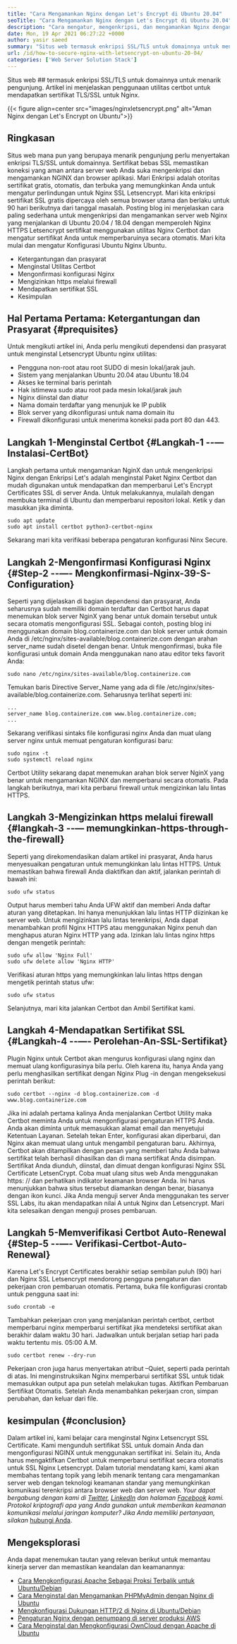 ```yaml
---
title: "Cara Mengamankan Nginx dengan Let's Encrypt di Ubuntu 20.04" 
seoTitle: "Cara Mengamankan Nginx dengan Let's Encrypt di Ubuntu 20.04" 
description: "Cara mengatur, mengenkripsi, dan mengamankan Nginx dengan Let's Encrypt di Ubuntu. Mari kita enkripsi klien untuk menghasilkan sertifikat untuk secara otomatis mengonfigurasi Nginx." 
date: Mon, 19 Apr 2021 06:27:22 +0000
author: yasir saeed
summary: "Situs web termasuk enkripsi SSL/TLS untuk domainnya untuk menarik pengunjung. Artikel ini menjelaskan penggunaan utilitas certbot untuk mendapatkan sertifikat TLS/SSL untuk Nginx." 
url: /id/how-to-secure-nginx-with-letsencrypt-on-ubuntu-20-04/
categories: ['Web Server Solution Stack']
---
```


Situs web ## termasuk enkripsi SSL/TLS untuk domainnya untuk menarik pengunjung. Artikel ini menjelaskan penggunaan utilitas certbot untuk mendapatkan sertifikat TLS/SSL untuk Nginx.

{{< figure align=center src="images/nginxletsencrypt.png" alt="Aman Nginx dengan Let's Encrypt on Ubuntu">}}


## **Ringkasan**
Situs web mana pun yang berupaya menarik pengunjung perlu menyertakan enkripsi TLS/SSL untuk domainnya. Sertifikat bebas SSL memastikan koneksi yang aman antara server web Anda suka mengenkripsi dan mengamankan NGINX dan browser aplikasi. Mari Enkripsi adalah otoritas sertifikat gratis, otomatis, dan terbuka yang memungkinkan Anda untuk mengatur perlindungan untuk Nginx SSL Letsencrypt. Mari kita enkripsi sertifikat SSL gratis dipercaya oleh semua browser utama dan berlaku untuk 90 hari berikutnya dari tanggal masalah.
Posting blog ini menjelaskan cara paling sederhana untuk mengenkripsi dan mengamankan server web Nginx yang menjalankan di Ubuntu 20.04 / 18.04 dengan memperoleh Nginx HTTPS Letsencrypt sertifikat menggunakan utilitas Nginx Certbot dan mengatur sertifikat Anda untuk memperbaruinya secara otomatis. Mari kita mulai dan mengatur Konfigurasi Ubuntu Nginx Ubuntu.
  * Ketergantungan dan prasyarat
  * Menginstal Utilitas Certbot
  * Mengonfirmasi konfigurasi Nginx
  * Mengizinkan https melalui firewall
  * Mendapatkan sertifikat SSL
  * Kesimpulan

## Hal Pertama Pertama: Ketergantungan dan Prasyarat   {#prequisites}
Untuk mengikuti artikel ini, Anda perlu mengikuti dependensi dan prasyarat untuk menginstal Letsencrypt Ubuntu nginx utilitas:
  * Pengguna non-root atau root SUDO di mesin lokal/jarak jauh.
  * Sistem yang menjalankan Ubuntu 20.04 atau Ubuntu 18.04
  * Akses ke terminal baris perintah
  * Hak istimewa sudo atau root pada mesin lokal/jarak jauh
  * Nginx diinstal dan diatur
  * Nama domain terdaftar yang menunjuk ke IP publik
  * Blok server yang dikonfigurasi untuk nama domain itu
  * Firewall dikonfigurasi untuk menerima koneksi pada port 80 dan 443.

## Langkah 1-Menginstal Certbot   {#Langkah-1 --— Instalasi-CertBot}
Langkah pertama untuk mengamankan NginX dan untuk mengenkripsi Nginx dengan Enkripsi Let's adalah menginstal Paket Nginx Certbot dan mudah digunakan untuk mendapatkan dan memperbarui Let's Encrypt Certificates SSL di server Anda. Untuk melakukannya, mulailah dengan membuka terminal di Ubuntu dan memperbarui repositori lokal. Ketik y dan masukkan jika diminta.
```
sudo apt update
sudo apt install certbot python3-certbot-nginx

```
Sekarang mari kita verifikasi beberapa pengaturan konfigurasi Ninx Secure.

## Langkah 2-Mengonfirmasi Konfigurasi Nginx   {#Step-2 --—- Mengkonfirmasi-Nginx-39-S-Configuration}
Seperti yang dijelaskan di bagian dependensi dan prasyarat, Anda seharusnya sudah memiliki domain terdaftar dan Certbot harus dapat menemukan blok server NginX yang benar untuk domain tersebut untuk secara otomatis mengonfigurasi SSL. Sebagai contoh, posting blog ini menggunakan domain blog.containerize.com dan blok server untuk domain Anda di /etc/nginx/sites-available/blog.containerize.com dengan arahan server_name sudah disetel dengan benar.
Untuk mengonfirmasi, buka file konfigurasi untuk domain Anda menggunakan nano atau editor teks favorit Anda:
```
sudo nano /etc/nginx/sites-available/blog.containerize.com

```
Temukan baris Directive Server_Name yang ada di file /etc/nginx/sites-available/blog.containerize.com. Seharusnya terlihat seperti ini:
```
...
server_name blog.containerize.com www.blog.containerize.com;
...
```
Sekarang verifikasi sintaks file konfigurasi nginx Anda dan muat ulang server nginx untuk memuat pengaturan konfigurasi baru:
```
sudo nginx -t
sudo systemctl reload nginx

```
Certbot Utility sekarang dapat menemukan arahan blok server NginX yang benar untuk mengamankan NGINX dan memperbarui secara otomatis. Pada langkah berikutnya, mari kita perbarui firewall untuk mengizinkan lalu lintas HTTPS.

## Langkah 3-Mengizinkan https melalui firewall   {#langkah-3 --— memungkinkan-https-through-the-firewall}
Seperti yang direkomendasikan dalam artikel ini prasyarat, Anda harus menyesuaikan pengaturan untuk memungkinkan lalu lintas HTTPS. Untuk memastikan bahwa firewall Anda diaktifkan dan aktif, jalankan perintah di bawah ini:
```
sudo ufw status

```
Output harus memberi tahu Anda UFW aktif dan memberi Anda daftar aturan yang ditetapkan. Ini hanya menunjukkan lalu lintas HTTP diizinkan ke server web. Untuk mengizinkan lalu lintas terenkripsi, Anda dapat menambahkan profil Nginx HTTPS atau menggunakan Nginx penuh dan menghapus aturan Nginx HTTP yang ada. Izinkan lalu lintas nginx https dengan mengetik perintah:
```
sudo ufw allow 'Nginx Full'
sudo ufw delete allow 'Nginx HTTP'

```
Verifikasi aturan https yang memungkinkan lalu lintas https dengan mengetik perintah status ufw:
```
sudo ufw status

```
Selanjutnya, mari kita jalankan Certbot dan Ambil Sertifikat kami.

## Langkah 4-Mendapatkan Sertifikat SSL   {#Langkah-4 --—- Perolehan-An-SSL-Sertifikat}
Plugin Nginx untuk Certbot akan mengurus konfigurasi ulang nginx dan memuat ulang konfigurasinya bila perlu. Oleh karena itu, hanya Anda yang perlu menghasilkan sertifikat dengan Nginx Plug -in dengan mengeksekusi perintah berikut:
```
sudo certbot --nginx -d blog.containerize.com -d www.blog.containerize.com

```
Jika ini adalah pertama kalinya Anda menjalankan Certbot Utility maka Certbot meminta Anda untuk mengonfigurasi pengaturan HTTPS Anda. Anda akan diminta untuk memasukkan alamat email dan menyetujui Ketentuan Layanan. Setelah tekan Enter, konfigurasi akan diperbarui, dan Nginx akan memuat ulang untuk mengambil pengaturan baru. Akhirnya, Certbot akan ditampilkan dengan pesan yang memberi tahu Anda bahwa sertifikat telah berhasil dihasilkan dan di mana sertifikat Anda disimpan.
Sertifikat Anda diunduh, diinstal, dan dimuat dengan konfigurasi Nginx SSL Certificate LetsenCrypt. Coba muat ulang situs web Anda menggunakan https: // dan perhatikan indikator keamanan browser Anda. Ini harus menunjukkan bahwa situs tersebut diamankan dengan benar, biasanya dengan ikon kunci. Jika Anda menguji server Anda menggunakan tes server SSL Labs, itu akan mendapatkan nilai A untuk Nginx dan Letsencrypt.
Mari kita selesaikan dengan menguji proses pembaruan.

## Langkah 5-Memverifikasi Certbot Auto-Renewal   {#Step-5 --—- Verifikasi-Certbot-Auto-Renewal}
Karena Let's Encrypt Certificates berakhir setiap sembilan puluh (90) hari dan Nginx SSL Letsencrypt mendorong pengguna pengaturan dan pekerjaan cron pembaruan otomatis. Pertama, buka file konfigurasi crontab untuk pengguna saat ini:
```
sudo crontab -e
```
Tambahkan pekerjaan cron yang menjalankan perintah certbot, certbot memperbarui nginx memperbarui sertifikat jika mendeteksi sertifikat akan berakhir dalam waktu 30 hari. Jadwalkan untuk berjalan setiap hari pada waktu tertentu mis. 05:00 A.M.
```
sudo certbot renew --dry-run

```
Pekerjaan cron juga harus menyertakan atribut –Quiet, seperti pada perintah di atas. Ini menginstruksikan Nginx memperbarui sertifikat SSL untuk tidak memasukkan output apa pun setelah melakukan tugas. Aktifkan Pembaruan Sertifikat Otomatis. Setelah Anda menambahkan pekerjaan cron, simpan perubahan, dan keluar dari file.

## kesimpulan   {#conclusion}
Dalam artikel ini, kami belajar cara menginstal Nginx Letsencrypt SSL Certificate. Kami mengunduh sertifikat SSL untuk domain Anda dan mengonfigurasi NGINX untuk menggunakan sertifikat ini. Selain itu, Anda harus mengaktifkan Certbot untuk memperbarui sertifikat secara otomatis untuk SSL Nginx Letsencrypt. Dalam tutorial mendatang kami, kami akan membahas tentang topik yang lebih menarik tentang cara mengamankan server web dengan teknologi keamanan standar yang memungkinkan komunikasi terenkripsi antara browser web dan server web.
_Your dapat bergabung dengan kami di [Twitter][1], [LinkedIn][2] dan halaman [Facebook][3] kami. Protokol kriptografi apa yang Anda gunakan untuk memberikan keamanan komunikasi melalui jaringan komputer? Jika Anda memiliki pertanyaan, silakan_ [hubungi Anda][4].

## Mengeksplorasi
Anda dapat menemukan tautan yang relevan berikut untuk memantau kinerja server dan memastikan keandalan dan keamanannya:
  * [Cara Mengkonfigurasi Apache Sebagai Proksi Terbalik untuk Ubuntu/Debian][5]
  * [Cara Menginstal dan Mengamankan PHPMyAdmin dengan Nginx di Ubuntu][6]
  * [Mengkonfigurasi Dukungan HTTP/2 di Nginx di Ubuntu/Debian][7]
  * [Pengaturan Nginx dengan penumpang di server produksi AWS][8]
  * [Cara Menginstal dan Mengkonfigurasi OwnCloud dengan Apache di Ubuntu][9]

  
[1]: https://twitter.com/containerize_co
[2]: https://www.linkedin.com/company/containerize/
[3]: http://facebook.com/containerize
[4]: mailto:yasir.saeed@aspose.com
[5]: https://blog.containerize.com/web-server-solution-stack/how-to-configure-apache-as-a-reverse-proxy-for-ubuntudebian/
[6]: https://blog.containerize.com/web-server-solution-stack/how-to-install-and-secure-phpmyadmin-with-nginx-on-ubuntu/
[7]: https://blog.containerize.com/web-server-solution-stack/how-to-configure-http2-support-in-nginx-on-ubuntudebian/
[8]: https://blog.containerize.com/web-server-solution-stack/how-to-setup-nginx-with-passenger-on-aws-production-server/
[9]: https://blog.containerize.com/backup-and-sync-software/how-to-install-and-configure-owncloud-with-apache-on-ubuntu/
